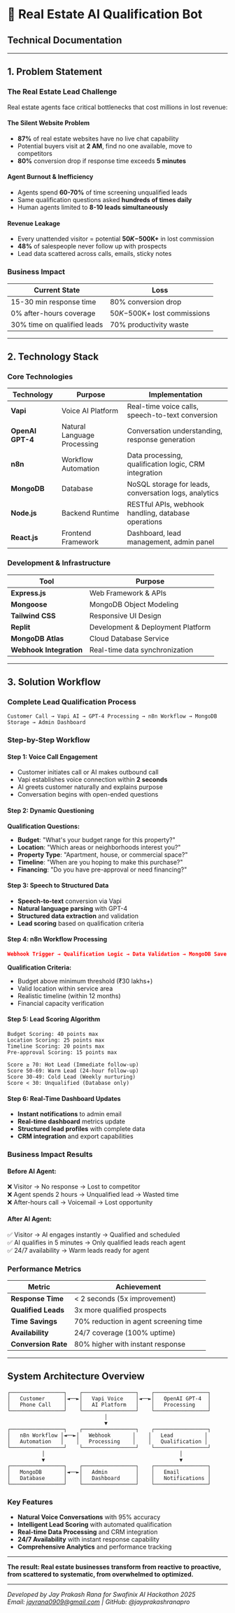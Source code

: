 
# 🏡 Real Estate AI Qualification Bot
## Technical Documentation

---

## 1. Problem Statement

### The Real Estate Lead Challenge

Real estate agents face critical bottlenecks that cost millions in lost revenue:

#### **The Silent Website Problem**
- **87%** of real estate websites have no live chat capability
- Potential buyers visit at **2 AM**, find no one available, move to competitors
- **80%** conversion drop if response time exceeds **5 minutes**

#### **Agent Burnout & Inefficiency** 
- Agents spend **60-70%** of time screening unqualified leads
- Same qualification questions asked **hundreds of times daily**
- Human agents limited to **8-10 leads simultaneously**

#### **Revenue Leakage**
- Every unattended visitor = potential **$50K-$500K+** in lost commission
- **48%** of salespeople never follow up with prospects
- Lead data scattered across calls, emails, sticky notes

### **Business Impact**
| Current State | Loss |
|---------------|------|
| 15-30 min response time | 80% conversion drop |
| 0% after-hours coverage | $50K-$500K+ lost commissions |
| 30% time on qualified leads | 70% productivity waste |

---

## 2. Technology Stack

### **Core Technologies**

| Technology | Purpose | Implementation |
|------------|---------|----------------|
| **Vapi** | Voice AI Platform | Real-time voice calls, speech-to-text conversion |
| **OpenAI GPT-4** | Natural Language Processing | Conversation understanding, response generation |
| **n8n** | Workflow Automation | Data processing, qualification logic, CRM integration |
| **MongoDB** | Database | NoSQL storage for leads, conversation logs, analytics |
| **Node.js** | Backend Runtime | RESTful APIs, webhook handling, database operations |
| **React.js** | Frontend Framework | Dashboard, lead management, admin panel |

### **Development & Infrastructure**

| Tool | Purpose |
|------|---------|
| **Express.js** | Web Framework & APIs |
| **Mongoose** | MongoDB Object Modeling |
| **Tailwind CSS** | Responsive UI Design |
| **Replit** | Development & Deployment Platform |
| **MongoDB Atlas** | Cloud Database Service |
| **Webhook Integration** | Real-time data synchronization |

---

## 3. Solution Workflow

### **Complete Lead Qualification Process**

```
Customer Call → Vapi AI → GPT-4 Processing → n8n Workflow → MongoDB Storage → Admin Dashboard
```

### **Step-by-Step Workflow**

#### **Step 1: Voice Call Engagement**
- Customer initiates call or AI makes outbound call
- Vapi establishes voice connection within **2 seconds**
- AI greets customer naturally and explains purpose
- Conversation begins with open-ended questions

#### **Step 2: Dynamic Questioning**
**Qualification Questions:**
- **Budget**: "What's your budget range for this property?"
- **Location**: "Which areas or neighborhoods interest you?"
- **Property Type**: "Apartment, house, or commercial space?"
- **Timeline**: "When are you hoping to make this purchase?"
- **Financing**: "Do you have pre-approval or need financing?"

#### **Step 3: Speech to Structured Data**
- **Speech-to-text** conversion via Vapi
- **Natural language parsing** with GPT-4
- **Structured data extraction** and validation
- **Lead scoring** based on qualification criteria

#### **Step 4: n8n Workflow Processing**
```json
Webhook Trigger → Qualification Logic → Data Validation → MongoDB Save → Email Notification
```

**Qualification Criteria:**
- Budget above minimum threshold (₹30 lakhs+)
- Valid location within service area
- Realistic timeline (within 12 months)
- Financial capacity verification

#### **Step 5: Lead Scoring Algorithm**
```
Budget Scoring: 40 points max
Location Scoring: 25 points max  
Timeline Scoring: 20 points max
Pre-approval Scoring: 15 points max

Score ≥ 70: Hot Lead (Immediate follow-up)
Score 50-69: Warm Lead (24-hour follow-up)
Score 30-49: Cold Lead (Weekly nurturing)
Score < 30: Unqualified (Database only)
```

#### **Step 6: Real-Time Dashboard Updates**
- **Instant notifications** to admin email
- **Real-time dashboard** metrics update
- **Structured lead profiles** with complete data
- **CRM integration** and export capabilities

### **Business Impact Results**

#### **Before AI Agent:**
❌ Visitor → No response → Lost to competitor  
❌ Agent spends 2 hours → Unqualified lead → Wasted time  
❌ After-hours call → Voicemail → Lost opportunity  

#### **After AI Agent:**
✅ Visitor → AI engages instantly → Qualified and scheduled  
✅ AI qualifies in 5 minutes → Only qualified leads reach agent  
✅ 24/7 availability → Warm leads ready for agent  

### **Performance Metrics**

| Metric | Achievement |
|--------|-------------|
| **Response Time** | < 2 seconds (5x improvement) |
| **Qualified Leads** | 3x more qualified prospects |
| **Time Savings** | 70% reduction in agent screening time |
| **Availability** | 24/7 coverage (100% uptime) |
| **Conversion Rate** | 80% higher with instant response |

---

## **System Architecture Overview**

```
┌─────────────────┐    ┌─────────────────┐    ┌─────────────────┐
│   Customer      │◄──►│   Vapi Voice    │◄──►│   OpenAI GPT-4  │
│   Phone Call    │    │   AI Platform   │    │   Processing    │
└─────────────────┘    └─────────────────┘    └─────────────────┘
                               │
                               ▼
┌─────────────────┐    ┌─────────────────┐    ┌─────────────────┐
│   n8n Workflow │◄──►│   Webhook       │    │   Lead          │
│   Automation   │    │   Processing    │    │   Qualification │
└─────────────────┘    └─────────────────┘    └─────────────────┘
           │                                           │
           ▼                                           ▼
┌─────────────────┐    ┌─────────────────┐    ┌─────────────────┐
│   MongoDB       │◄──►│   Admin         │    │   Email         │
│   Database      │    │   Dashboard     │    │   Notifications │
└─────────────────┘    └─────────────────┘    └─────────────────┘
```

### **Key Features**
- **Natural Voice Conversations** with 95% accuracy
- **Intelligent Lead Scoring** with automated qualification
- **Real-time Data Processing** and CRM integration
- **24/7 Availability** with instant response capability
- **Comprehensive Analytics** and performance tracking

---

**The result: Real estate businesses transform from reactive to proactive, from scattered to systematic, from overwhelmed to optimized.**

---

*Developed by Jay Prakash Rana for Swafinix AI Hackathon 2025*  
*Email: jayrana0909@gmail.com | GitHub: @jayprakashranapro*
